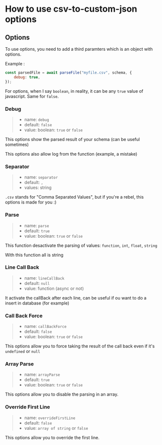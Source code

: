 # How to use csv-to-custom-json options

## Options

To use options, you need to add a third paramters which is an object with options.

Example :

```javascript
const parsedFile = await parseFile("myfile.csv", schema, {
    debug: true,
});
```

For options, when I say `boolean`, in reality, it can be any `true` value of javascript. Same for `false`.

### Debug

> - name: `debug`
> - default: `false`
> - value: boolean: `true` or `false`

This options show the parsed result of your schema (can be useful sometimes)

This options also allow log from the function (example, a mistake)

### Separator

> - name: `separator`
> - default: `,`
> - values: string

`.csv` stands for "Comma Separated Values", but if you're a rebel, this options is made for you :)

### Parse

> - name: `parse`
> - default: `true`
> - value: boolean: `true` or `false`

This function desactivate the parsing of values: `function`, `int`, `float`, `string`

With this function all is string

### Line Call Back

> - name: `lineCallBack`
> - default: `null`
> - value: function (async or not)

It activate the callBack after each line, can be useful if ou want to do a insert in database (for example)

### Call Back Force

> - name: `callBackForce`
> - default: `false`
> - value: boolean: `true` or `false`

This options allow you to force taking the result of the call back even if it's `undefined` or `null`

### Array Parse

> - name: `arrayParse`
> - default: `true`
> - value: boolean: `true` or `false`

This options allow you to disable the parsing in an array.

### Override First Line

> - name: `overrideFirstLine`
> - default: `false`
> - value: `array of string` or `false`

This options allow you to override the first line.
